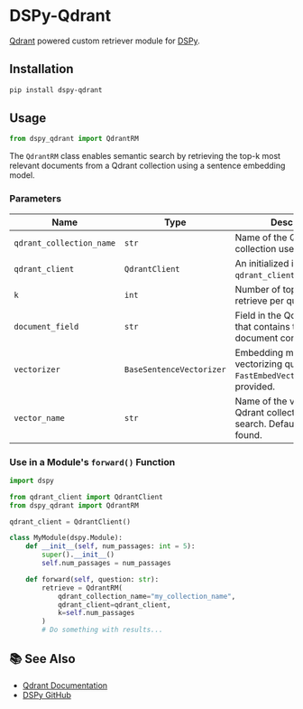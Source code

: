 # DSPy-Qdrant

[Qdrant](https://qdrant.tech/) powered custom retriever module for [DSPy](https://dspy.ai).

## Installation

```bash
pip install dspy-qdrant
```

## Usage

```python
from dspy_qdrant import QdrantRM
```

The `QdrantRM` class enables semantic search by retrieving the top-k most relevant documents from a Qdrant collection using a sentence embedding model.

### Parameters

| Name                 | Type                      | Description                                                                                  | Default                     |
|----------------------|---------------------------|----------------------------------------------------------------------------------------------|-----------------------------|
| `qdrant_collection_name` | `str`                    | Name of the Qdrant collection used for retrieval.                                             | **Required**                |
| `qdrant_client`         | `QdrantClient`            | An initialized instance of `qdrant_client.QdrantClient`.                                      | **Required**                |
| `k`                    | `int`                     | Number of top documents to retrieve per query.                                                | `3`                         |
| `document_field`       | `str`                     | Field in the Qdrant payload that contains the raw document content.                           | `"document"`                |
| `vectorizer`           | `BaseSentenceVectorizer`  | Embedding model for vectorizing queries. Uses `FastEmbedVectorizer` if not provided.          | `None`                      |
| `vector_name`          | `str`                     | Name of the vector field in Qdrant collection to use for search. Defaults to the first found. | `None`                      |

### Use in a Module's `forward()` Function

```python
import dspy

from qdrant_client import QdrantClient
from dspy_qdrant import QdrantRM

qdrant_client = QdrantClient()

class MyModule(dspy.Module):
    def __init__(self, num_passages: int = 5):
        super().__init__()
        self.num_passages = num_passages

    def forward(self, question: str):
        retrieve = QdrantRM(
            qdrant_collection_name="my_collection_name",
            qdrant_client=qdrant_client,
            k=self.num_passages
        )
        # Do something with results...
```

## 📚 See Also

- [Qdrant Documentation](https://qdrant.tech/documentation/)
- [DSPy GitHub](https://github.com/stanfordnlp/dspy)
